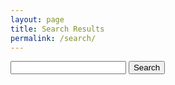 ```yaml
---
layout: page
title: Search Results
permalink: /search/
---
```

<form action="/search/" method="get">
    <label for="search-box"></label>
    <input type="text" class="search-box" name="query">
    <input type="submit" value="Search">
</form>
<ul class="post-list" id="search-results"></ul>
<script>
window.store = {
	{% for post in site.posts %}
	"{{ post.url | slugify }}": {
		"title": "{{ post.title | xml_escape }}",
		"author": "{{ post.author | xml_escape }}",
		"category": "{{ post.category | xml_escape }}",
		"content": {{ post.content | strip_html | strip_newlines | jsonify }},
		"url": "{{ post.url | xml_escape }}",
		"date": "{{ post.date | date: "%b %-d, %Y" }}"
	}{% unless forloop.last %},{% endunless %}	
	{% endfor %}
};
</script>
<script src="/assets/js/search.js"></script>
